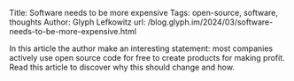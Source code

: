 Title: Software needs to be more expensive
Tags: open-source, software, thoughts
Author: Glyph Lefkowitz
url: /blog.glyph.im/2024/03/software-needs-to-be-more-expensive.html

In this article the author make an interesting statement: most companies actively use open source code for free to create products for making profit. Read this article to discover why this should change and how.
